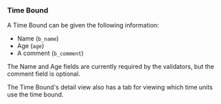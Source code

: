 ### Time Bound

A Time Bound can be given the following information:

- Name (`b_name`)
- Age (`age`)
- A comment (`b_comment`)

The Name and Age fields are currently required by the validators, but the comment field is optional.

The Time Bound's detail view also has a tab for viewing which time units use the time bound.
